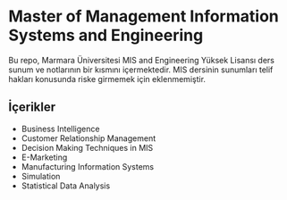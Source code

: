# Master of Management Information Systems and Engineering

Bu repo, Marmara Üniversitesi MIS and Engineering Yüksek Lisansı ders sunum ve notlarının bir kısmını içermektedir. MIS dersinin sunumları telif hakları konusunda riske girmemek için eklenmemiştir.

## İçerikler
  
- Business Intelligence
- Customer Relationship Management
- Decision Making Techniques in MIS
- E-Marketing
- Manufacturing Information Systems
- Simulation
- Statistical Data Analysis